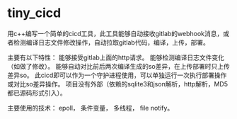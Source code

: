 # tiny_cicd
用c++编写一个简单的cicd工具，此工具能够自动接收gitlab的webhook消息，或者检测编译日志文件修改操作，自动拉取gitlab代码，编译，上传，部署。

主要有以下特性：
能够接受gitlab上面的http请求。
能够检测编译日志文件变化（如做了修改）。
能够自动对比前后两次编译生成的so差异，在上传部署时只上传差异so。
此cicd即可以作为一个守护进程使用，可以单独运行一次执行部署操作或对比so差异操作。
项目没有外部（依赖的sqlite3和json解析，http解析，MD5都已源码形式引入）。

主要使用的技术：
epoll，
条件变量，
多线程，
file notify。
